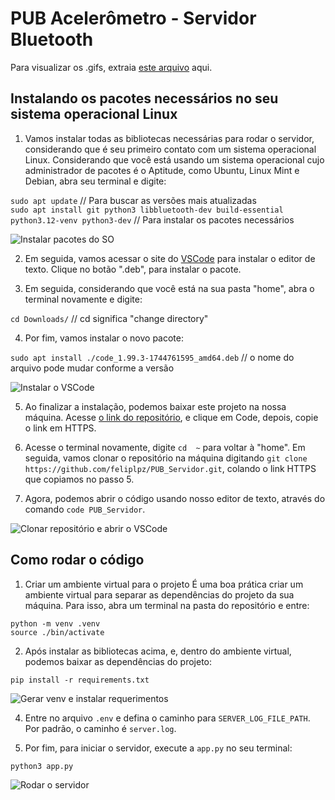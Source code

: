 # PUB Acelerômetro - Servidor Bluetooth

Para visualizar os .gifs, extraia [este arquivo](https://drive.google.com/file/d/17iuaz6CuGuShrBwceKWjnoN6XGb0ZeZD/view?usp=sharing) aqui.

## Instalando os pacotes necessários no seu sistema operacional Linux

1. Vamos instalar todas as bibliotecas necessárias para rodar o servidor, considerando que é seu primeiro contato com um sistema operacional Linux. Considerando que você está usando um sistema operacional cujo administrador de pacotes é o Aptitude, como Ubuntu, Linux Mint e Debian, abra seu terminal e digite:

`sudo apt update` // Para buscar as versões mais atualizadas  
`sudo apt install git python3 libbluetooth-dev build-essential python3.12-venv python3-dev` // Para instalar os pacotes necessários

![Instalar pacotes do SO](install_packages.gif)

2. Em seguida, vamos acessar o site do [VSCode](https://code.visualstudio.com) para instalar o editor de texto. Clique no botão ".deb", para instalar o pacote.

3. Em seguida, considerando que você está na sua pasta "home", abra o terminal novamente e digite:

`cd Downloads/` // cd significa "change directory"

4. Por fim, vamos instalar o novo pacote:

`sudo apt install ./code_1.99.3-1744761595_amd64.deb` // o nome do arquivo pode mudar conforme a versão

![Instalar o VSCode](install_vscode.gif)

5. Ao finalizar a instalação, podemos baixar este projeto na nossa máquina. Acesse [o link do repositório](https://github.com/feliplpz/PUB_Servidor), e clique em Code, depois, copie o link em HTTPS.

6. Acesse o terminal novamente, digite `cd  ~` para voltar à "home". Em seguida, vamos clonar o repositório na máquina digitando `git clone https://github.com/feliplpz/PUB_Servidor.git`, colando o link HTTPS que copiamos no passo 5.

7. Agora, podemos abrir o código usando nosso editor de texto, através do comando `code PUB_Servidor`.

![Clonar repositório e abrir o VSCode](clone_repo_open_code.gif)

## Como rodar o código

1. Criar um ambiente virtual para o projeto
   É uma boa prática criar um ambiente virtual para separar as dependências do projeto da sua máquina. Para isso, abra um terminal na pasta do repositório e entre:

```
python -m venv .venv 
source ./bin/activate
```

2. Após instalar as bibliotecas acima, e, dentro do ambiente virtual, podemos baixar as dependências do projeto:

`pip install -r requirements.txt`

![Gerar venv e instalar requerimentos](venv_install_reqs.gif)

4. Entre no arquivo `.env` e defina o caminho para `SERVER_LOG_FILE_PATH`. Por padrão, o caminho é `server.log`.

5. Por fim, para iniciar o servidor, execute a `app.py` no seu terminal:

`python3 app.py`

![Rodar o servidor](run_server.gif)
